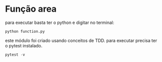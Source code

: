 # Função area

para executar basta ter o python e digitar no terminal:
```commandline
python function.py 
```
este módulo foi criado usando conceitos de TDD.
para executar precisa ter o pytest instalado.
```python
pytest -v
```